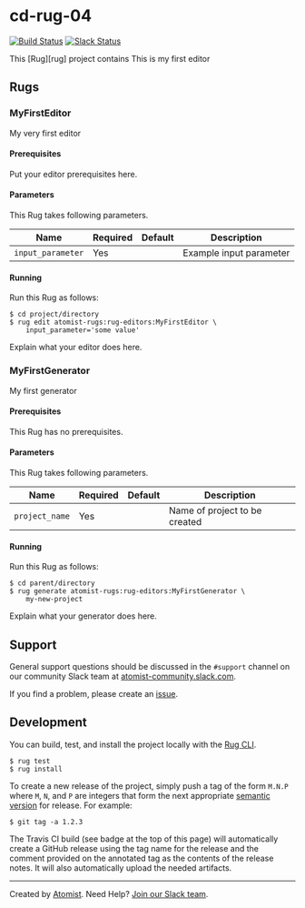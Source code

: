 # cd-rug-04

[![Build Status](https://travis-ci.org/atomisthqa/cd-rug-04.svg?branch=master)](https://travis-ci.org/atomisthqa/cd-rug-04)
[![Slack Status](https://join.atomist.com/badge.svg)](https://join.atomist.com)

This [Rug][rug] project contains This is my first editor

## Rugs
### MyFirstEditor

My very first editor

#### Prerequisites

Put your editor prerequisites here.

#### Parameters

This Rug takes following parameters.

Name | Required | Default | Description
-----|----------|---------|------------
`input_parameter` | Yes | | Example input parameter

#### Running

Run this Rug as follows:

```
$ cd project/directory
$ rug edit atomist-rugs:rug-editors:MyFirstEditor \
    input_parameter='some value'
```

Explain what your editor does here.

### MyFirstGenerator

My first generator

#### Prerequisites

This Rug has no prerequisites.

#### Parameters

This Rug takes following parameters.

Name | Required | Default | Description
-----|----------|---------|------------
`project_name` | Yes | | Name of project to be created

#### Running

Run this Rug as follows:

```
$ cd parent/directory
$ rug generate atomist-rugs:rug-editors:MyFirstGenerator \
    my-new-project
```

Explain what your generator does here.


## Support

General support questions should be discussed in the `#support`
channel on our community Slack team
at [atomist-community.slack.com][slack].

If you find a problem, please create an [issue][].

[issue]: https://github.com/atomisthqa/cd-rug-04/issues

## Development

You can build, test, and install the project locally with
the [Rug CLI][cli].

[cli]: https://github.com/atomist/rug-cli

```
$ rug test
$ rug install
```

To create a new release of the project, simply push a tag of the form
`M.N.P` where `M`, `N`, and `P` are integers that form the next
appropriate [semantic version][semver] for release.  For example:

[semver]: http://semver.org

```
$ git tag -a 1.2.3
```

The Travis CI build (see badge at the top of this page) will
automatically create a GitHub release using the tag name for the
release and the comment provided on the annotated tag as the contents
of the release notes.  It will also automatically upload the needed
artifacts.

---
Created by [Atomist][atomist].
Need Help?  [Join our Slack team][slack].

[atomist]: https://www.atomist.com/
[slack]: https://join.atomist.com/
